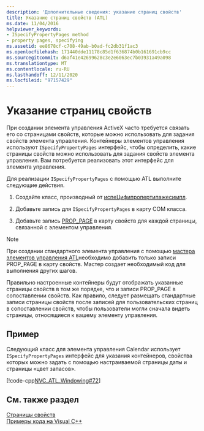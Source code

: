 ```yaml
---
description: 'Дополнительные сведения: указание страниц свойств'
title: Указание страниц свойств (ATL)
ms.date: 11/04/2016
helpviewer_keywords:
- ISpecifyPropertyPages method
- property pages, specifying
ms.assetid: ee8678cf-c708-49ab-b0ad-fc2db31f1ac3
ms.openlocfilehash: 171440dde11178c85d1f636874b0b161691cb9cc
ms.sourcegitcommit: d6af41e42699628c3e2e6063ec7b03931a49a098
ms.translationtype: MT
ms.contentlocale: ru-RU
ms.lasthandoff: 12/11/2020
ms.locfileid: "97157429"
---
```

# <a name="specifying-property-pages"></a>Указание страниц свойств

При создании элемента управления ActiveX часто требуется связать его со страницами свойств, которые можно использовать для задания свойств элемента управления. Контейнеры элементов управления используют `ISpecifyPropertyPages` интерфейс, чтобы определить, какие страницы свойств можно использовать для задания свойств элемента управления. Вам потребуется реализовать этот интерфейс для элемента управления.

Для реализации `ISpecifyPropertyPages` с помощью ATL выполните следующие действия.

1. Создайте класс, производный от [испеЦифипропертипажесимпл](../atl/reference/ispecifypropertypagesimpl-class.md).

1. Добавьте запись для `ISpecifyPropertyPages` в карту COM класса.

1. Добавьте запись [PROP_PAGE](reference/property-map-macros.md#prop_page) в карту свойств для каждой страницы, связанной с элементом управления.

> [!NOTE]
> При создании стандартного элемента управления с помощью [мастера элементов управления ATL](../atl/reference/atl-control-wizard.md)необходимо добавить только записи PROP_PAGE в карту свойств. Мастер создает необходимый код для выполнения других шагов.

Правильно настроенные контейнеры будут отображать указанные страницы свойств в том же порядке, что и записи PROP_PAGE в сопоставлении свойств. Как правило, следует размещать стандартные записи страницы свойств после записей для пользовательских страниц в сопоставлении свойств, чтобы пользователи могли сначала видеть страницы, относящиеся к вашему элементу управления.

## <a name="example"></a>Пример

Следующий класс для элемента управления Calendar использует `ISpecifyPropertyPages` интерфейс для указания контейнеров, свойства которых можно задать с помощью настраиваемой страницы даты и страницы «цвет запасов».

[!code-cpp[NVC_ATL_Windowing#72](../atl/codesnippet/cpp/specifying-property-pages_1.h)]

## <a name="see-also"></a>См. также раздел

[Страницы свойств](../atl/atl-com-property-pages.md)<br/>
[Примеры кода на Visual C++](../overview/visual-cpp-samples.md)
